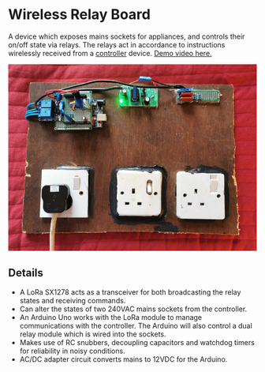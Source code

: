 # Wireless Relay Board
A device which exposes mains sockets for appliances, and controls their on/off state via relays.
The relays act in accordance to instructions wirelessly received from a
[controller](https://github.com/BenHenderson09/Wireless-Relay-Board-Controller) device.
[Demo video here.](https://github.com/BenHenderson09/Wireless-Relay-Board/blob/master/demo.mp4)

![](https://github.com/BenHenderson09/Wireless-Relay-Board/blob/master/board.jpg)

## Details
- A LoRa SX1278 acts as a transceiver for both broadcasting the relay states and receiving commands.
- Can alter the states of two 240VAC mains sockets from the controller.
- An Arduino Uno works with the LoRa module to manage communications with the controller. The Arduino
will also control a dual relay module which is wired into the sockets.
- Makes use of RC snubbers, decoupling capacitors and watchdog timers for reliability in noisy conditions.
- AC/DC adapter circuit converts mains to 12VDC for the Arduino.